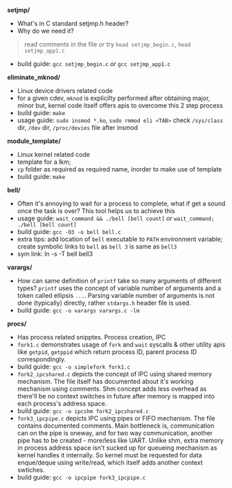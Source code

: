 **setjmp/**
- What's in C standard setjmp.h header?
- Why do we need it?
> read comments in the file  _or_ try `head setjmp_begin.c`, `head setjmp_app1.c`
- build guide: `gcc setjmp_begin.c` _or_ `gcc setjmp_app1.c`

**eliminate_mknod/**
- Linux device drivers related code
- for a given cdev, `mknod` is explicilty performed after obtaining major, minor
  but, kernel code itself offers apis to overcome this 2 step process
- build guide: `make`
- usage guide: `sudo insmod *.ko`, `sudo rmmod eli <TAB>`
  check `/sys/class` dir, `/dev` dir, `/proc/devies` file after insmod

**module_template/**
- Linux kernel related code
- template for a lkm;
- `cp` folder as required as required name, inorder to make use of template
- build guide: `make`

**bell/**
- Often it's annoying to wait for a process to complete, what if get a sound
once the task is over? This tool helps us to achieve this
- usage guide: `wait_command && ./bell [bell count]` _or_ `wait_command; ./bell [bell count]`
- build guide: `gcc -O3 -o bell bell.c`
- extra tips: add location of `bell` executable to `PATH` environment variable;
create symbolic links to `bell` as `bell 3` is same as `bell3`
- sym link: ln -s -T bell bell3

**varargs/**
- How can same definition of `printf` take so many arguments of different types?
`printf` uses the concept of variable number of arguments and a token called
ellipsis `...`. Parsing variable number of arguments is not done (typically)
directly, rather `stdargs.h` header file is used.
- build guide: `gcc -o varargs varargs.c -lm`

**procs/**
- Has process related snipptes. Process creation, IPC
- `fork1.c` demonstrates usage of `fork` and `wait` syscalls & other utility apis
like `getpid`, `getppid` which return process ID, parent process ID correspondingly.
- build guide: `gcc -o simplefork fork1.c`
- `fork2_ipcshared.c` depicts the concept of IPC using shared memory mechanism. The
file itself has documented about it's working mechanism using comments. Shm concept
adds less overhead as there'll be no context switches in future after memory is
mapped into each process's address space.
- build guide: `gcc -o ipcshm fork2_ipcshared.c`
- `fork3_ipcpipe.c` depicts IPC using pipes or FIFO mechanism. The file contains
documented comments. Main bottleneck is, communication can on the pipe is oneway,
and for two way communication, another pipe has to be created - more/less like UART.
Unlike shm, extra memory in process address space isn't sucked up for queueing
mechanism as kernel handles it internally. So kernel must be requested for data
enque/deque using write/read, which itself adds another context swtiches.
- build guide: `gcc -o ipcpipe fork3_ipcpipe.c`
